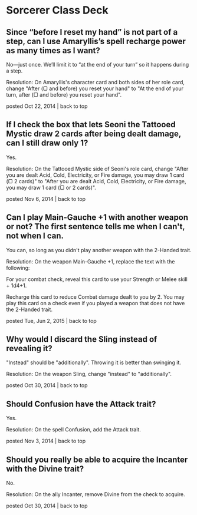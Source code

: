 # Sorcerer Class Deck

## Since “before I reset my hand” is not part of a step, can I use Amaryllis’s spell recharge power as many times as I want?

No—just once. We’ll limit it to “at the end of your turn” so it happens during a step.

Resolution: On Amaryllis's character card and both sides of her role card, change "After (▢ and before) you reset your hand" to "At the end of your turn, after (▢ and before) you reset your hand".

posted Oct 22, 2014 | back to top

## If I check the box that lets Seoni the Tattooed Mystic draw 2 cards after being dealt damage, can I still draw only 1?

Yes.

Resolution: On the Tattooed Mystic side of Seoni's role card, change "After you are dealt Acid, Cold, Electricity, or Fire damage, you may draw 1 card (▢ 2 cards)" to "After you are dealt Acid, Cold, Electricity, or Fire damage, you may draw 1 card (▢ or 2 cards)".

posted Nov 6, 2014 | back to top

## Can I play Main-Gauche +1 with another weapon or not? The first sentence tells me when I can't, not when I can.

You can, so long as you didn't play another weapon with the 2-Handed trait.

Resolution: On the weapon Main-Gauche +1, replace the text with the following:

For your combat check, reveal this card to use your Strength or Melee skill + 1d4+1.

Recharge this card to reduce Combat damage dealt to you by 2. You may play this card on a check even if you played a weapon that does not have the 2-Handed trait.

posted Tue, Jun 2, 2015 | back to top

## Why would I discard the Sling instead of revealing it?

"Instead" should be "additionally". Throwing it is better than swinging it.

Resolution: On the weapon Sling, change "instead" to "additionally".

posted Oct 30, 2014 | back to top

## Should Confusion have the Attack trait?

Yes.

Resolution: On the spell Confusion, add the Attack trait.

posted Nov 3, 2014 | back to top

## Should you really be able to acquire the Incanter with the Divine trait?

No.

Resolution: On the ally Incanter, remove Divine from the check to acquire.

posted Oct 30, 2014 | back to top
